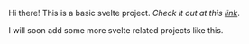 Hi there! This is a basic svelte project.
*Check it out at this [link](https://couldntfindabetterusername.github.io/say-my-name/public)*.

I will soon add some more svelte related projects like this.

